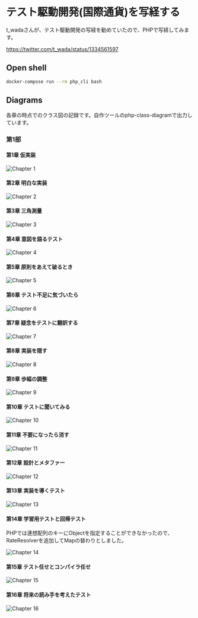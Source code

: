 # テスト駆動開発(国際通貨)を写経する

t_wadaさんが、テスト駆動開発の写経を勧めていたので、PHPで写経してみます。

https://twitter.com/t_wada/status/1334561597

## Open shell

```bash
docker-compose run --rm php_cli bash
```

## Diagrams

各章の時点でのクラス図の記録です。自作ツールのphp-class-diagramで出力しています。

### 第1部

#### 第1章 仮実装

![Chapter 1](diagrams/chapter1.png)

#### 第2章 明白な実装

![Chapter 2](diagrams/chapter2.png)

#### 第3章 三角測量

![Chapter 3](diagrams/chapter3.png)

#### 第4章 意図を語るテスト

![Chapter 4](diagrams/chapter4.png)

#### 第5章 原則をあえて破るとき

![Chapter 5](diagrams/chapter5.png)

#### 第6章 テスト不足に気づいたら

![Chapter 6](diagrams/chapter6.png)

#### 第7章 疑念をテストに翻訳する

![Chapter 7](diagrams/chapter7.png)

#### 第8章 実装を隠す

![Chapter 8](diagrams/chapter8.png)

#### 第9章 歩幅の調整

![Chapter 9](diagrams/chapter9.png)

#### 第10章 テストに聞いてみる

![Chapter 10](diagrams/chapter10.png)

#### 第11章 不要になったら消す

![Chapter 11](diagrams/chapter11.png)

#### 第12章 設計とメタファー

![Chapter 12](diagrams/chapter12.png)

#### 第13章 実装を導くテスト

![Chapter 13](diagrams/chapter13.png)

#### 第14章 学習用テストと回帰テスト

PHPでは連想配列のキーにObjectを指定することができなかったので、RateResolverを追加してMapの替わりとしました。

![Chapter 14](diagrams/chapter14.png)

#### 第15章 テスト任せとコンパイラ任せ

![Chapter 15](diagrams/chapter15.png)

#### 第16章 将来の読み手を考えたテスト

![Chapter 16](diagrams/chapter16.png)
